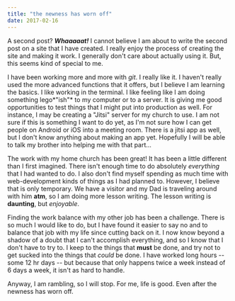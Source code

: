 ```yaml
---
title: "the newness has worn off"
date: 2017-02-16
---
```


A second post? **_Whaaaaat!_** I cannot believe I am about to write the second post on a site that I have created. I really enjoy the process of creating the site and making it work. I generally don't care about actually using it. But, this seems kind of special to me.

I have been working more and more with *git*. I really like it. I haven't really used the more advanced functions that it offers, but I believe I am learning the basics. I like working in the terminal. I like feeling like I am doing something lego*"ish"* to my computer or to a server. It is giving me good opportunities to test things that I might put into production as well. For instance, I may be creating a "Jitsi" server for my church to use. I am not sure if this is something I want to do yet, as I'm not sure how I can get people on Android or iOS into a meeting room. There is a jitsi app as well, but I don't know anything about making an app yet. Hopefully I will be able to talk my brother into helping me with that part...

The work with my home church has been great! It has been a little different than I first imagined. There isn't enough time to do absolutely *everything* that I had wanted to do. I also don't find myself spending as much time with web-development kinds of things as I had planned to. However, I believe that is only temporary. We have a visitor and my Dad is traveling around with him **atm**, so I am doing more lesson writing. The lesson writing is **daunting**, but *enjoyable*.

Finding the work balance with my other job has been a challenge. There is so much I would like to do, but I have found it easier to say no and to balance that job with my life since cutting back on it. I now know beyond a shadow of a doubt that I can't accomplish everything, and so I know that I don't have to try to. I keep to the things that **must** be done, and try not to get sucked into the things that *could* be done. I have worked long hours -- some 12 hr days -- but because that only happens twice a week instead of 6 days a week, it isn't as hard to handle. 

Anyway, I am rambling, so I will stop. For me, life is good. Even after the newness has worn off.